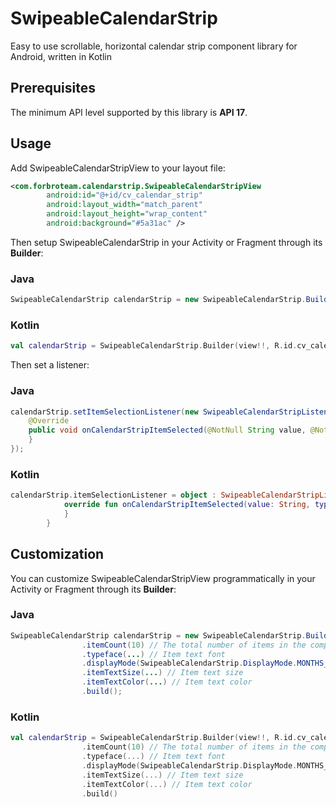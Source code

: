 # SwipeableCalendarStrip
Easy to use scrollable, horizontal calendar strip component library for Android, written in Kotlin

## Prerequisites
The minimum API level supported by this library is **API 17**.

## Usage
Add SwipeableCalendarStripView to your layout file:
```xml
<com.forbroteam.calendarstrip.SwipeableCalendarStripView
        android:id="@+id/cv_calendar_strip"
        android:layout_width="match_parent"
        android:layout_height="wrap_content"
        android:background="#5a31ac" />
```  

Then setup SwipeableCalendarStrip in your Activity or Fragment through its **Builder**:

### Java
```java
SwipeableCalendarStrip calendarStrip = new SwipeableCalendarStrip.Builder(view, R.id.cv_calendar_strip).build();
```
### Kotlin
```kotlin
val calendarStrip = SwipeableCalendarStrip.Builder(view!!, R.id.cv_calendar_strip).build()
```

Then set a listener:

### Java
```java
calendarStrip.setItemSelectionListener(new SwipeableCalendarStripListener() {
    @Override
    public void onCalendarStripItemSelected(@NotNull String value, @NotNull String type) {
    }
});
```
### Kotlin
```kotlin
calendarStrip.itemSelectionListener = object : SwipeableCalendarStripListener {
            override fun onCalendarStripItemSelected(value: String, type: String) {
            }
        }
```

## Customization
You can customize SwipeableCalendarStripView programmatically in your Activity or Fragment through its **Builder**:

### Java
```java
SwipeableCalendarStrip calendarStrip = new SwipeableCalendarStrip.Builder(view, R.id.cv_calendar_strip)
                .itemCount(10) // The total number of items in the component
                .typeface(...) // Item text font
                .displayMode(SwipeableCalendarStrip.DisplayMode.MONTHS_YEARS) // Date format
                .itemTextSize(...) // Item text size
                .itemTextColor(...) // Item text color
                .build();
```
### Kotlin
```kotlin
val calendarStrip = SwipeableCalendarStrip.Builder(view!!, R.id.cv_calendar_strip)
                .itemCount(10) // The total number of items in the component
                .typeface(...) // Item text font
                .displayMode(SwipeableCalendarStrip.DisplayMode.MONTHS_YEARS) // Date format
                .itemTextSize(...) // Item text size
                .itemTextColor(...) // Item text color
                .build()
```

